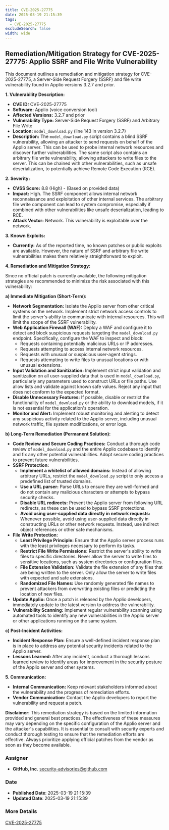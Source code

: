 ```yaml
---
title: CVE-2025-27775
date: 2025-03-19 21:15:39
tags:
  - CVE-2025-27775
excludeSearch: false
width: wide
---
```


## Remediation/Mitigation Strategy for CVE-2025-27775: Applio SSRF and File Write Vulnerability

This document outlines a remediation and mitigation strategy for CVE-2025-27775, a Server-Side Request Forgery (SSRF) and file write vulnerability found in Applio versions 3.2.7 and prior.

**1. Vulnerability Description:**

*   **CVE ID:** CVE-2025-27775
*   **Software:** Applio (voice conversion tool)
*   **Affected Versions:** 3.2.7 and prior
*   **Vulnerability Type:** Server-Side Request Forgery (SSRF) and Arbitrary File Write
*   **Location:** `model_download.py` (line 143 in version 3.2.7)
*   **Description:** The `model_download.py` script contains a blind SSRF vulnerability, allowing an attacker to send requests on behalf of the Applio server. This can be used to probe internal network resources and discover further vulnerabilities. The same script also contains an arbitrary file write vulnerability, allowing attackers to write files to the server.  This can be chained with other vulnerabilities, such as unsafe deserialization, to potentially achieve Remote Code Execution (RCE).

**2. Severity:**

*   **CVSS Score:** 8.8 (High) - (Based on provided data)
*   **Impact:**  High.  The SSRF component allows internal network reconnaissance and exploitation of other internal services. The arbitrary file write component can lead to system compromise, especially if combined with other vulnerabilities like unsafe deserialization, leading to RCE.
*   **Attack Vector:** Network. This vulnerability is exploitable over the network.

**3. Known Exploits:**

*   **Currently:** As of the reported time, no known patches or public exploits are available.  However, the nature of SSRF and arbitrary file write vulnerabilities makes them relatively straightforward to exploit.

**4. Remediation and Mitigation Strategy:**

Since no official patch is currently available, the following mitigation strategies are recommended to minimize the risk associated with this vulnerability:

**a) Immediate Mitigation (Short-Term):**

*   **Network Segmentation:**  Isolate the Applio server from other critical systems on the network.  Implement strict network access controls to limit the server's ability to communicate with internal resources.  This will limit the scope of the SSRF vulnerability.
*   **Web Application Firewall (WAF):**  Deploy a WAF and configure it to detect and block suspicious requests targeting the `model_download.py` endpoint.  Specifically, configure the WAF to inspect and block:
    *   Requests containing potentially malicious URLs or IP addresses.
    *   Requests attempting to access internal network resources.
    *   Requests with unusual or suspicious user-agent strings.
    *   Requests attempting to write files to unusual locations or with unusual extensions.
*   **Input Validation and Sanitization:**  Implement strict input validation and sanitization on all user-supplied data that is used in `model_download.py`, particularly any parameters used to construct URLs or file paths.  Use allow lists and validate against known safe values.  Reject any input that does not conform to the expected format.
*   **Disable Unnecessary Features:** If possible, disable or restrict the functionality of `model_download.py` or the ability to download models, if it is not essential for the application's operation.
*   **Monitor and Alert:**  Implement robust monitoring and alerting to detect any suspicious activity related to the Applio server, including unusual network traffic, file system modifications, or error logs.

**b) Long-Term Remediation (Permanent Solution):**

*   **Code Review and Secure Coding Practices:**  Conduct a thorough code review of `model_download.py` and the entire Applio codebase to identify and fix any other potential vulnerabilities.  Adopt secure coding practices to prevent future vulnerabilities.
*   **SSRF Protection:**
    *   **Implement a whitelist of allowed domains:**  Instead of allowing arbitrary URLs, restrict the `model_download.py` script to only access a predefined list of trusted domains.
    *   **Use a URL parser:** Parse URLs to ensure they are well-formed and do not contain any malicious characters or attempts to bypass security checks.
    *   **Disable URL redirects:**  Prevent the Applio server from following URL redirects, as these can be used to bypass SSRF protections.
    *   **Avoid using user-supplied data directly in network requests:** Whenever possible, avoid using user-supplied data directly in constructing URLs or other network requests.  Instead, use indirect object references or other safe mechanisms.
*   **File Write Protection:**
    *   **Least Privilege Principle:**  Ensure that the Applio server process runs with the least privileges necessary to perform its tasks.
    *   **Restrict File Write Permissions:**  Restrict the server's ability to write files to specific directories.  Never allow the server to write files to sensitive locations, such as system directories or configuration files.
    *   **File Extension Validation:**  Validate the file extension of any files that are being written to the server.  Only allow the server to write files with expected and safe extensions.
    *   **Randomized File Names:**  Use randomly generated file names to prevent attackers from overwriting existing files or predicting the location of new files.
*   **Update Applio:** Once a patch is released by the Applio developers, immediately update to the latest version to address the vulnerability.
*   **Vulnerability Scanning:**  Implement regular vulnerability scanning using automated tools to identify any new vulnerabilities in the Applio server or other applications running on the same system.

**c) Post-Incident Activities:**

*   **Incident Response Plan:** Ensure a well-defined incident response plan is in place to address any potential security incidents related to the Applio server.
*   **Lessons Learned:**  After any incident, conduct a thorough lessons learned review to identify areas for improvement in the security posture of the Applio server and other systems.

**5. Communication:**

*   **Internal Communication:** Keep relevant stakeholders informed about the vulnerability and the progress of remediation efforts.
*   **Vendor Communication:**  Contact the Applio developers to report the vulnerability and request a patch.

**Disclaimer:** This remediation strategy is based on the limited information provided and general best practices. The effectiveness of these measures may vary depending on the specific configuration of the Applio server and the attacker's capabilities.  It is essential to consult with security experts and conduct thorough testing to ensure that the remediation efforts are effective.  Always prioritize applying official patches from the vendor as soon as they become available.

### Assigner
- **GitHub, Inc.** <security-advisories@github.com>

### Date
- **Published Date**: 2025-03-19 21:15:39
- **Updated Date**: 2025-03-19 21:15:39

### More Details
[CVE-2025-27775](https://www.cvedetails.com/cve/CVE-2025-27775)